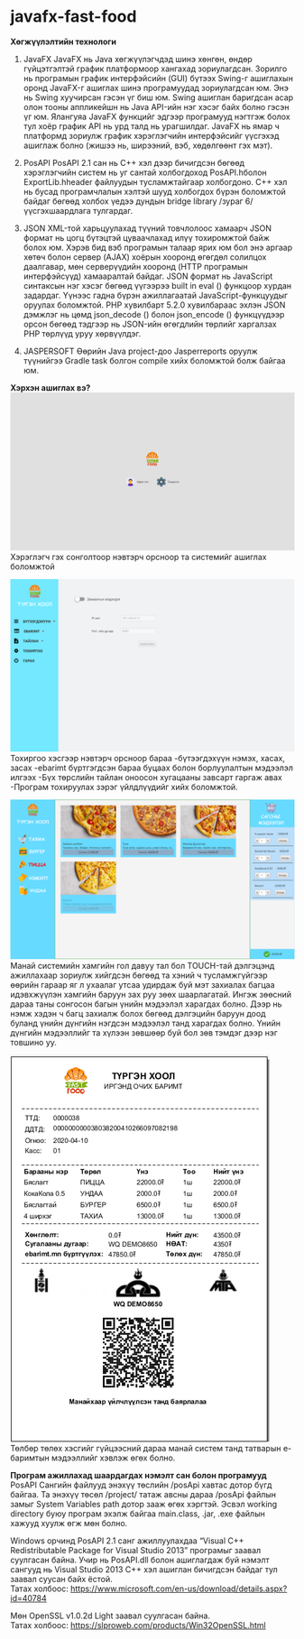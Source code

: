 # javafx-fast-food

**Хөгжүүлэлтийн технологи**
1.  JavaFX 
JavaFX нь Java хөгжүүлэгчдэд шинэ хөнгөн, өндөр гүйцэтгэлтэй график платформоор хангахад зориулагдсан. Зорилго нь програмын график интерфэйсийн (GUI) бүтээх Swing-г ашиглахын оронд JavaFX-г ашиглах шинэ програмуудад зориулагдсан юм. Энэ нь Swing хуучирсан гэсэн үг биш юм. Swing ашиглан баригдсан асар олон тооны аппликейшн нь Java API-ийн нэг хэсэг байх болно гэсэн үг юм. Ялангуяа JavaFX функцийг эдгээр програмууд нэгтгэж болох тул хоёр график API нь урд талд нь урагшилдаг. JavaFX нь ямар ч платформд зориулж график хэрэглэгчийн интерфэйсийг үүсгэхэд ашиглаж болно (жишээ нь, ширээний, вэб, хөдөлгөөнт гэх мэт). 

2.  PosAPI
PosAPI 2.1 сан нь C++ хэл дээр бичигдсэн бөгөөд хэрэглэгчийн систем нь уг сантай холбогдоход PosAPI.hболон ExportLib.hheader файлуудын тусламжтайгаар холбогдоно. C++ хэл нь бусад програмчлалын хэлтэй шууд холбогдох бүрэн боломжтой байдаг бөгөөд холбох үедээ дундын bridge library /зураг 6/ үүсгэхшаардлага тулгардаг.


3. JSON
XML-той харьцуулахад түүний товчлолоос хамаарч JSON формат нь цогц бүтэцтэй цуваачлахад илүү тохиромжтой байж болох юм. Хэрэв бид вэб програмын талаар ярих юм бол энэ аргаар хөтөч болон сервер (AJAX) хоёрын хооронд өгөгдөл солилцох даалгавар, мөн серверүүдийн хооронд (HTTP програмын интерфэйсүүд) хамааралтай байдаг. JSON формат нь JavaScript синтаксын нэг хэсэг бөгөөд үүгээрээ built in eval () функцоор хурдан задардаг. Үүнээс гадна бүрэн ажиллагаатай JavaScript-функцуудыг оруулах боломжтой. PHP хувилбарт 5.2.0 хувилбараас эхлэн JSON дэмжлэг нь цөмд json_decode () болон json_encode () функцүүдээр орсон бөгөөд тэдгээр нь JSON-ийн өгөгдлийн төрлийг харгалзах PHP төрлүүд уруу хөрвүүлдэг.

4. JASPERSOFT
Өөрийн Java project-доо Jasperreports оруулж түүнийгээ Gradle task болгон compile хийх боломжтой болж байгаа юм.

**Хэрхэн ашиглах вэ?**
![](images/login.PNG) <br />
Хэрэглэгч гэх сонголтоор нэвтэрч орсноор та системийг ашиглах боломжтой

![](images/admin.PNG) <br />
Тохиргоо хэсгээр нэвтэрч орсноор бараа 
  -бүтээгдэхүүн нэмэх, хасах, засах
  -ebarimt бүртгэгдсэн бараа буцаах болон борлуулалтын мэдээлэл илгээх
  -Бүх төрслийн тайлан оноосон хугацааны завсарт гаргаж авах
  -Програм тохируулах зэрэг үйлдлүүдийг хийх боломжтой.

![](images/food.PNG) <br />
Манай системийн хамгийн гол давуу тал бол TOUCH-тай дэлгэцэнд ажиллахаар зориулж хийгдсэн бөгөөд та хэний ч тусламжгүйгээр өөрийн гараар яг л ухаалаг утсаа удирдаж буй мэт захиалах багцаа идэвхжүүлэн хамгийн баруун зах руу зөөх шаарлагатай. Ингэж зөөсний дараа таны сонгосон багын үнийн мэдээлэл харагдах болно. Дээр нь нэмж хэдэн ч багц захиалж болох бөгөөд дэлгэцийн баруун доод буланд үнийн дүнгийн нэгдсэн мэдээлэл танд харагдах болно. Үнийн дүнгийн мэдээллийг та хүлээн зөвшөөр буй бол зөв тэмдэг дээр нэг товшино уу.

![](images/ebarimt.PNG) <br />
Төлбөр төлөх хэсгийг гүйцээсний дараа манай систем танд татварын е-баримтын мэдээллийг хэвлэж өгөх болно.  <br />

**Програм ажиллахад шаардагдах нэмэлт сан болон програмууд**
PosAPI Сангийн файлууд энэхүү төслийн /posApi хавтас дотор бүгд байгаа. Та энэхүү төсөл /project/ татаж авсны дараа /posApi файлын замыг System Variables path дотор зааж өгөх хэргтэй. Эсвэл working directory буюу програм эхэлж байгаа main.class, .jar, .exe файлын хажууд хуулж өгж мөн болно. <br />

Windows орчинд PosAPI 2.1 санг ажиллуулахдаа “Visual C++ Redistributable Package for Visual Studio 2013” програмыг заавал суулгасан байна. Учир нь PosAPI.dll болон ашиглагдаж буй нэмэлт сангууд нь Visual Studio 2013 C++ хэл ашиглан бичигдсэн байдаг тул заавал суусан байх ёстой. <br />
Татах холбоос: https://www.microsoft.com/en-us/download/details.aspx?id=40784

Мөн OpenSSL v1.0.2d Light заавал суулгасан байна. <br />
Татах холбоос: https://slproweb.com/products/Win32OpenSSL.html




